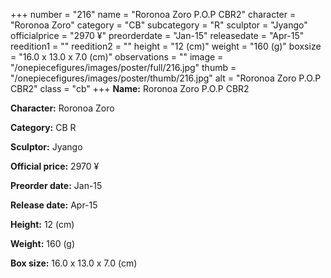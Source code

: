 +++
number = "216"
name = "Roronoa Zoro P.O.P CBR2"
character = "Roronoa Zoro"
category = "CB"
subcategory = "R"
sculptor = "Jyango"
officialprice = "2970 ¥"
preorderdate = "Jan-15"
releasedate = "Apr-15"
reedition1 = ""
reedition2 = ""
height = "12 (cm)"
weight = "160 (g)"
boxsize = "16.0 x 13.0 x 7.0 (cm)"
observations = ""
image = "/onepiecefigures/images/poster/full/216.jpg"
thumb = "/onepiecefigures/images/poster/thumb/216.jpg"
alt = "Roronoa Zoro P.O.P CBR2"
class = "cb"
+++
**Name:** Roronoa Zoro P.O.P CBR2

**Character:** Roronoa Zoro

**Category:** CB  R 

**Sculptor:** Jyango

**Official price:** 2970 ¥

**Preorder date:** Jan-15

**Release date:** Apr-15

**Height:** 12 (cm)

**Weight:** 160 (g)

**Box size:** 16.0 x 13.0 x 7.0 (cm)
